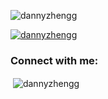 <p align="left"> <img src="https://komarev.com/ghpvc/?username=dannyzhengg&label=Profile%20views&color=0e75b6&style=flat" alt="dannyzhengg" /> </p>

<p align="left"> <a href="https://github.com/ryo-ma/github-profile-trophy"><img src="https://github-profile-trophy.vercel.app/?username=dannyzhengg" alt="dannyzhengg" /></a> </p>

<h3 align="left">Connect with me:</h3>
<p align="left">
</p>

<p>&nbsp;<img align="center" src="https://github-readme-stats.vercel.app/api?username=dannyzhengg&show_icons=true&locale=en" alt="dannyzhengg" /></p>
